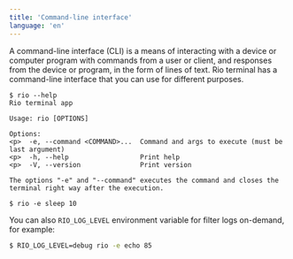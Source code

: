 ```yaml
---
title: 'Command-line interface'
language: 'en'
---
```


A command-line interface (CLI) is a means of interacting with a device or computer program with commands from a user or client, and responses from the device or program, in the form of lines of text. Rio terminal has a command-line interface that you can use for different purposes.

```
$ rio --help
Rio terminal app

Usage: rio [OPTIONS]

Options:
<p>  -e, --command <COMMAND>...  Command and args to execute (must be last argument)
<p>  -h, --help                  Print help
<p>  -V, --version               Print version

The options "-e" and "--command" executes the command and closes the terminal right way after the execution.
```
```
$ rio -e sleep 10
```
You can also `RIO_LOG_LEVEL` environment variable for filter logs on-demand, for example:

```bash
$ RIO_LOG_LEVEL=debug rio -e echo 85
```